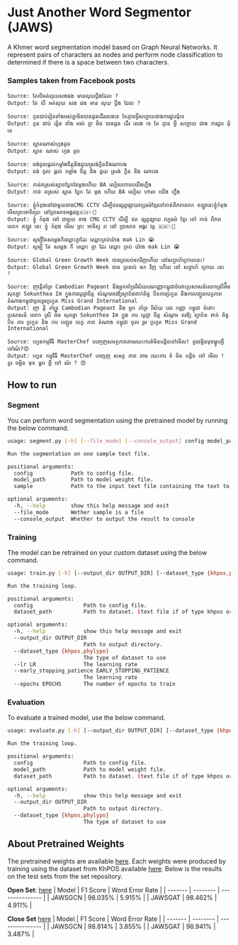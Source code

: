 # Just Another Word Segmentor (JAWS)

A Khmer word segmentation model based on Graph Neural Networks. It represent pairs of characters as nodes and perform node classification to determined if there is a space between two characters.

### Samples taken from Facebook posts

```
Source: តែបើអត់លុយសងផង មានលុយប្តឹងដែល ?
Output: តែ បើ អត់លុយ សង ផង មាន លុយ ប្តឹង ដែល ?

Source: កូនជាប់រៀនទាំងអស់គ្នាមិនបានជូនដើរលេងទេ តែគ្មានអ្វីសប្បាយជាងការជួបជុំទេ
Output: កូន ជាប់ រៀន ទាំង អស់ គ្នា មិន បានជូន ដើរ លេង ទេ តែ គ្មាន អ្វី សប្បាយ ជាង ការជួប ជុំទេ

Source: ស្អាតណាស់ក្មេងតូច
Output: ស្អាត ណាស់ ក្មេង តូច

Source: ចង់ចូលផ្តល់កម្លាំងចិត្តនិងជួយស្រង់ក្លិននិងណាបង
Output: ចង់ ចូល ផ្តល់ កម្លាំង ចិត្ត និង ជួយ ស្រង់ ក្លិន និង ណាបង

Source: កាន់តស្រស់ស្អាតប្លែកតែម្ដងហើយ BA លៀសហាលយើងហ្នឹង
Output: កាន់ តស្រស់ ស្អាត ប្លែក តែ ម្ដង ហើយ BA លៀស ហាល យើង ហ្នឹង

Source: ខ្ញុំកំពុងនៅជាមួយខាងCMG CCTV ដើម្បីថតផ្សព្វផ្សាយវប្បធម៌ខ្មែរទៅកាន់ពិភពលោក ឥឡូវនេះខ្ញុំកំពុងមើលព្រះអាទិត្យរះ នៅប្រាសាទអង្គរវត្ត🇰🇭✨🌅
Output: ខ្ញុំ កំពុង នៅ ជាមួយ ខាង CMG CCTV ដើម្បី ថត ផ្សព្វផ្សាយ វប្បធម៌ ខ្មែរ ទៅ កាន់ ពិភព លោក ឥឡូវ នេះ ខ្ញុំ កំពុង មើល ព្រះ អាទិត្យ រះ នៅ ប្រាសាទ អង្គរ វត្ត 🇰🇭✨🌅

Source: សូម្បីតែសម្លេងក៏ឈ្លោះគ្នាដែរ ឈ្លោះគ្រប់យ៉ាង mak Lin 😭
Output: សូម្បី តែ សម្លេង ក៏ ឈ្លោះ គ្នា ដែរ ឈ្លោះ គ្រប់ យ៉ាង mak Lin 😭

Source: Global Green Growth Week បានត្រលប់មកវិញហើយ នៅសប្តាហ៍ក្រោយនេះ!
Output: Global Green Growth Week បាន ត្រលប់ មក វិញ ហើយ នៅ សប្តាហ៍ ក្រោយ នេះ !

Source: ញាត្តិគាំទ្រ Cambodian Pageant និងអ្នកគាំទ្រវិស័យបវរកញ្ញាកម្ពុជាចំពោះប្រសាសន៍លោកស្រីអ៉ឹម សុគន្ធា Sokunthea Im ក្នុងការប្តេជ្ញាចិត្ត សំណូមពរឳ្យស្ថាប័នពាក់ព័ន្ធ បិទការប្រកួត និងការបញ្ជូនបេក្ខភាពតំណាងកម្ពុជាចូលរួមប្រកួត Miss Grand International
Output: ញា ត្តិ គាំទ្រ Cambodian Pageant និង អ្នក គាំទ្រ វិស័យ បវរ កញ្ញា កម្ពុជា ចំពោះ ប្រសាសន៍ លោក ស្រី អ៉ឹម សុគន្ធា Sokunthea Im ក្នុង ការ ប្តេជ្ញា ចិត្ត សំណូម ពរឳ្យ ស្ថាប័ន ពាក់ ព័ន្ធ បិទ ការ ប្រកួត និង ការ បញ្ជូន បេក្ខ ភាព តំណាង កម្ពុជា ចូល រួម ប្រកួត Miss Grand International

Source: ហ្វេនកម្មវិធី MasterChef បញ្ចេញសមត្ថភាពតាមរយះការខំមិនបន្តិចទៅមើល! គួរចម្អិនមុខម្ហូបអ្វីទៅណ៎?​😍
Output: ហ្វេន កម្មវិធី MasterChef បញ្ចេញ សមត្ថ ភាព តាម រយះការ ខំ មិន បន្តិច ទៅ មើល ! គួរ ចម្អិន មុខ ម្ហូប អ្វី ទៅ ណ៎ ? ​😍
```

## How to run

### Segment

You can perform word segmentation using the pretrained model by running the below command.

```bash
usage: segment.py [-h] [--file_mode] [--console_output] config model_path sample

Run the segmentation on one sample text file.

positional arguments:
  config            Path to config file.
  model_path        Path to model weight file.
  sample            Path to the input text file containing the text to segment.

optional arguments:
  -h, --help        show this help message and exit
  --file_mode       Wether sample is a file
  --console_output  Whether to output the result to console
```

### Training

The model can be retrained on your custom dataset using the below command.

```bash
usage: train.py [-h] [--output_dir OUTPUT_DIR] [--dataset_type {khpos,phylypo}] [--lr LR] [--early_stopping_patience EARLY_STOPPING_PATIENCE] [--epochs EPOCHS] config dataset_path

Run the training loop.

positional arguments:
  config                Path to config file.
  dataset_path          Path to dataset. (text file if of type khpos or directory if of type phylypo)

optional arguments:
  -h, --help            show this help message and exit
  --output_dir OUTPUT_DIR
                        Path to output directory.
  --dataset_type {khpos,phylypo}
                        The type of dataset to use
  --lr LR               The learning rate
  --early_stopping_patience EARLY_STOPPING_PATIENCE
                        The learning rate
  --epochs EPOCHS       The number of epochs to train
```

### Evaluation

To evaluate a trained model, use the below command.

```bash
usage: evaluate.py [-h] [--output_dir OUTPUT_DIR] [--dataset_type {khpos,phylypo}] config model_path dataset_path

Run the training loop.

positional arguments:
  config                Path to config file.
  model_path            Path to model weight file.
  dataset_path          Path to dataset. (text file if of type khpos or directory if of type phylypo)

optional arguments:
  -h, --help            show this help message and exit
  --output_dir OUTPUT_DIR
                        Path to output directory.
  --dataset_type {khpos,phylypo}
                        The type of dataset to use
```

## About Pretrained Weights

The pretrained weights are available [here](pretrained). Each weights were produced by training using the dataset from KhPOS available [here](https://github.com/ye-kyaw-thu/khPOS).
Below is the results on the test sets from the set repository.

**Open Set**: [here](https://github.com/ye-kyaw-thu/khPOS/blob/master/corpus-draft-ver-1.0/data/OPEN-TEST.word)
| Model | F1 Score | Word Error Rate |
| ------- | -------- | --------------- |
| JAWSGCN | 98.035% | 5.915% |
| JAWSGAT | 98.462% | 4.911% |

**Close Set** [here](https://github.com/ye-kyaw-thu/khPOS/blob/master/corpus-draft-ver-1.0/data/CLOSE-TEST.word)
| Model | F1 Score | Word Error Rate |
| ------- | -------- | --------------- |
| JAWSGCN | 98.814% | 3.855% |
| JAWSGAT | 98.941% | 3.487% |

